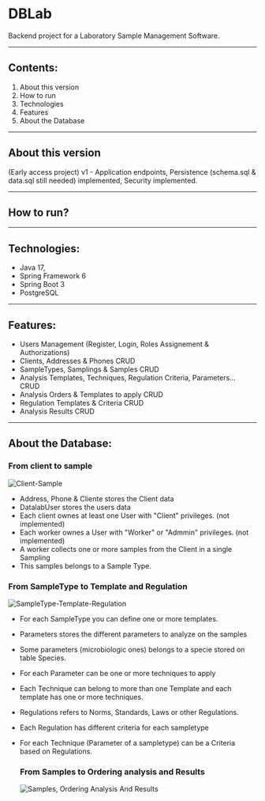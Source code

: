 # DBLab
Backend project for a Laboratory Sample Management Software.
***
## Contents:

1. About this version
2. How to run
3. Technologies
4. Features
5. About the Database

***
## About this version

(Early access project)
v1 - Application endpoints, Persistence (schema.sql & data.sql still needed) implemented, Security implemented.
***
## How to run?



***
## Technologies:

* Java 17,
* Spring Framework 6
* Spring Boot 3
* PostgreSQL
  
***
## Features:

- Users Management (Register, Login, Roles Assignement & Authorizations)
- Clients, Addresses & Phones CRUD
- SampleTypes, Samplings & Samples CRUD
- Analysis Templates, Techniques, Regulation Criteria, Parameters... CRUD
- Analysis Orders & Templates to apply CRUD
- Regulation Templates & Criteria CRUD
- Analysis Results CRUD

***
## About the Database:

### From client to sample
![Client-Sample](https://github.com/lufegaba75/DBLab/assets/57178698/41be607e-9752-4198-807c-f616c1be94a2)

* Address, Phone & Cliente stores the Client data
* DatalabUser stores the users data
* Each client ownes at least one User with "Client" privileges. (not implemented)
* Each worker ownes a User with "Worker" or "Admmin" privileges. (not implemented)
* A worker collects one or more samples from the Client in a single Sampling
* This samples belongs to a Sample Type.  

### From SampleType to Template and Regulation
![SampleType-Template-Regulation](https://github.com/lufegaba75/DBLab/assets/57178698/64a28602-ef98-4bce-8f03-786673a30493)

* For each SampleType you can define one or more templates.
* Parameters stores the different parameters to analyze on the samples
* Some parameters (microbiologic ones) belongs to a specie stored on table Species.
* For each Parameter can be one or more techniques to apply
* Each Technique can belong to more than one Template and each template has one or more techniques.
* Regulations refers to Norms, Standards, Laws or other Regulations.
* Each Regulation has different criteria for each sampletype
* For each Technique (Parameter of a sampletype) can be a Criteria based on Regulations.

  ### From Samples to Ordering analysis and Results
  ![Samples, Ordering  Analysis And Results](https://github.com/lufegaba75/DBLab/assets/57178698/7d95d51c-5ac3-4938-8df3-d8fe1636bd7c)

  

  
